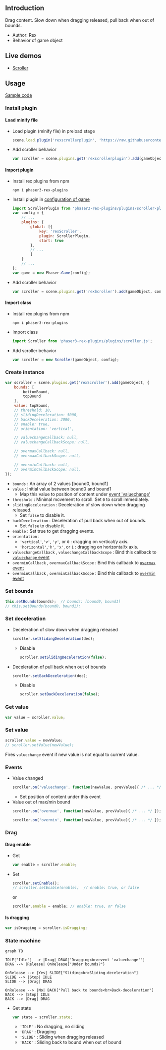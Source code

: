 ## Introduction

Drag content. Slow down when dragging released, pull back when out of bounds.

- Author: Rex
- Behavior of game object

## Live demos

- [Scroller](https://codepen.io/rexrainbow/pen/Kxzgre)

## Usage

[Sample code](https://github.com/rexrainbow/phaser3-rex-notes/tree/master/examples/scroller)

### Install plugin

#### Load minify file

- Load plugin (minify file) in preload stage
    ```javascript
    scene.load.plugin('rexscrollerplugin', 'https://raw.githubusercontent.com/rexrainbow/phaser3-rex-notes/master/dist/rexscrollerplugin.min.js', true);
    ```
- Add scroller behavior
    ```javascript
    var scroller = scene.plugins.get('rexscrollerplugin').add(gameObject, config);
    ```

#### Import plugin

- Install rex plugins from npm
    ```
    npm i phaser3-rex-plugins
    ```
- Install plugin in [configuration of game](game.md#configuration)
    ```javascript
    import ScrollerPlugin from 'phaser3-rex-plugins/plugins/scroller-plugin.js';
    var config = {
        // ...
        plugins: {
            global: [{
                key: 'rexScroller',
                plugin: ScrollerPlugin,
                start: true
            },
            // ...
            ]
        }
        // ...
    };
    var game = new Phaser.Game(config);
    ```
- Add scroller behavior
    ```javascript
    var scroller = scene.plugins.get('rexScroller').add(gameObject, config);
    ```

#### Import class

- Install rex plugins from npm
    ```
    npm i phaser3-rex-plugins
    ```
- Import class
    ```javascript
    import Scroller from 'phaser3-rex-plugins/plugins/scroller.js';
    ```
- Add scroller behavior
    ```javascript
    var scroller = new Scroller(gameObject, config);
    ```

### Create instance

```javascript
var scroller = scene.plugins.get('rexScroller').add(gameObject, {
    bounds: [
        bottomBound,
        topBound
    ],
    value: topBound,
    // threshold: 10,
    // slidingDeceleration: 5000,
    // backDeceleration: 2000,
    // enable: true,
    // orientation: 'vertical',

    // valuechangeCallback: null,
    // valuechangeCallbackScope: null,

    // overmaxCallback: null,
    // overmaxCallbackScope: null,

    // overminCallback: null,
    // overminCallbackScope: null,
});
```

- `bounds` : An array of 2 values [bound0, bound1]
- `value` : Initial value between bound0 and bound1
    - Map this value to position of content under [event 'valuechange'](scroller.md#events)
- `threshold` : Minimal movement to scroll. Set `0` to scroll immediately.
- `slidingDeceleration` : Deceleration of slow down when dragging released.
    - Set `false` to disable it.
- `backDeceleration` : Deceleration of pull back when out of bounds.
    - Set `false` to disable it.
- `enable` : Set true to get dragging events.
- `orientation` :
    - `'vertical'`,`'v'`, `'y'`, or `0` : dragging on vertical/y axis.
    - `'horizontal'`,`'h'`, `'x'`, or `1` : dragging on horizontal/x axis.
- `valuechangeCallback` , `valuechangeCallbackScope` : Bind this callback to [`valuechange` event](scroller.md#events)
- `overminCallback` , `overmaxCallbackScope` : Bind this callback to [`overmax` event](scroller.md#events)
- `overminCallback` , `overminCallbackScope` : Bind this callback to [`overmin` event](scroller.md#events)

### Set bounds

```javascript
this.setBounds(bounds);  // bounds: [bound0, bound1]
// this.setBounds(bound0, bound1);
```

### Set deceleration

- Deceleration of slow down when dragging released
    ```javascript
    scroller.setSlidingDeceleration(dec);
    ```
    - Disable
        ```javascript
        scroller.setSlidingDeceleration(false);
        ```
- Deceleration of pull back when out of bounds
    ```javascript
    scroller.setBackDeceleration(dec);
    ```
    - Disable
        ```javascript
        scroller.setBackDeceleration(false);
        ```

### Get value

```javascript
var value = scroller.value;
```

### Set value

```javascript
scroller.value = newValue;
// scroller.setValue(newValue);
```

Fires `valuechange` event if new value is not equal to current value.

### Events

- Value changed
    ```javascript
    scroller.on('valuechange', function(newValue, prevValue){ /* ... */ });
    ```
    - Set position of content under this event
- Value out of max/min bound
    ```javascript
    scroller.on('overmax', function(newValue, prevValue){ /* ... */ });
    ```
    ```javascript
    scroller.on('overmin', function(newValue, prevValue){ /* ... */ });
    ```

### Drag

#### Drag enable

- Get
    ```javascript
    var enable = scroller.enable;
    ```
- Set
    ```javascript
    scroller.setEnable();
    // scroller.setEnable(enable);  // enable: true, or false
    ```
    or
    ```javascript
    scroller.enable = enable; // enable: true, or false
    ```

#### Is dragging

```javascript
var isDragging = scroller.isDragging;
```

### State machine

```mermaid
graph TB

IDLE["Idle"] --> |Drag| DRAG["Dragging<br>event 'valuechange'"]
DRAG --> |Release| OnRelease{"Under bounds?"}

OnRelease --> |Yes| SLIDE["Sliding<br>Sliding-deceleration"]
SLIDE --> |Stop| IDLE
SLIDE --> |Drag| DRAG

OnRelease --> |No| BACK["Pull back to bounds<br>Back-deceleration"]
BACK --> |Stop| IDLE
BACK --> |Drag| DRAG
```

- Get state
    ```javascript
    var state = scroller.state;
    ```
    - `'IDLE'` : No dragging, no sliding
    - `'DRAG'` : Dragging
    - `'SLIDE'` : Sliding when dragging released
    - `'BACK'` : Sliding back to bound when out of bound